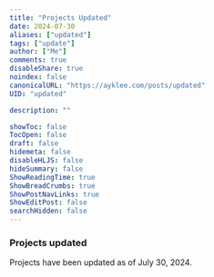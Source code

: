 ```yaml
---
title: "Projects Updated"
date: 2024-07-30
aliases: ["updated"]
tags: ["update"]
author: ["Me"]
comments: true
disableShare: true
noindex: false
canonicalURL: "https://ayklee.com/posts/updated"
UID: "updated"

description: ""

showToc: false
TocOpen: false
draft: false
hidemeta: false
disableHLJS: false
hideSummary: false
ShowReadingTime: true
ShowBreadCrumbs: true
ShowPostNavLinks: true
ShowEditPost: false
searchHidden: false
---
```


### Projects updated

Projects have been updated as of July 30, 2024.